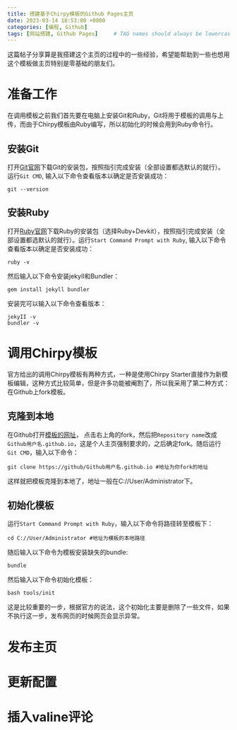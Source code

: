 ```yaml
---
title: 搭建基于Chirpy模板的Github Pages主页
date: 2023-03-14 18:53:00 +0800
categories: [编程, Github]
tags: [网站搭建, Github Pages]     # TAG names should always be lowercase
---
```


这篇帖子分享算是我搭建这个主页的过程中的一些经验，希望能帮助到一些也想用这个模板做主页特别是零基础的朋友们。

# 准备工作

在调用模板之前我们首先要在电脑上安装Git和Ruby，Git将用于模板的调用与上传，而由于Chirpy模板由Ruby编写，所以初始化的时候会用到Ruby命令行。

## 安装Git

打开[Git官网](https://git-scm.com/downloads)下载Git的安装包，按照指引完成安装（全部设置都选默认的就行）。运行`Git CMD`, 输入以下命令查看版本以确定是否安装成功：
```Git CMD
git --version
```

## 安装Ruby

打开[Ruby官网](https://rubyinstaller.org/downloads/)下载Ruby的安装包（选择Ruby+Devkit），按照指引完成安装（全部设置都选默认的就行）。运行`Start Command Prompt with Ruby`, 输入以下命令查看版本以确定是否安装成功：
```Start Command Prompt with Ruby
ruby -v
```
然后输入以下命令安装jekyII和Bundler：
```Start Command Prompt with Ruby
gem install jekyll bundler
```
安装完可以输入以下命令查看版本：
```Start Command Prompt with Ruby
jekyII -v  
bundler -v
```
# 调用Chirpy模板

官方给出的调用Chirpy模板有两种方式，一种是使用Chirpy Starter直接作为新模板编辑，这种方式比较简单，但是许多功能被阉割了，所以我采用了第二种方式：在Github上fork模板。

## 克隆到本地

在Github打开[模板的网址](https://github.com/cotes2020/jekyll-theme-chirpy)，
点击右上角的fork，然后把`Repository name`改成`Github用户名.github.io`，这是个人主页强制要求的，之后确定fork。随后运行`Git CMD`，输入以下命令：
```Git CMD
git clone https://github/Github用户名.github.io #地址为你fork的地址
```
这样就把模板克隆到本地了，地址一般在C://User/Administrator下。

## 初始化模板

运行`Start Command Prompt with Ruby`，输入以下命令将路径转至模板下：
```Start Command Prompt with Ruby
cd C://User/Administrator #地址为模板的本地路径
```
随后输入以下命令为模板安装缺失的bundle:
```Start Command Prompt with Ruby
bundle
```
然后输入以下命令初始化模板：
```Start Command Prompt with Ruby
bash tools/init
```
这是比较重要的一步，根据官方的说法，这个初始化主要是删除了一些文件，如果不执行这一步，发布网页的时候网页会显示异常。

# 发布主页

# 更新配置

# 插入valine评论


